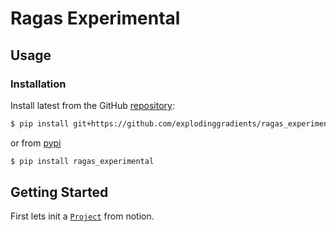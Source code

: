 # Ragas Experimental


<!-- WARNING: THIS FILE WAS AUTOGENERATED! DO NOT EDIT! -->

## Usage

### Installation

Install latest from the GitHub
[repository](https://github.com/explodinggradients/ragas_experimental):

``` sh
$ pip install git+https://github.com/explodinggradients/ragas_experimental.git
```

or from [pypi](https://pypi.org/project/ragas_experimental/)

``` sh
$ pip install ragas_experimental
```

## Getting Started

First lets init a
[`Project`](https://explodinggradients.github.io/ragas_annotator/project/core.html#project)
from notion.
